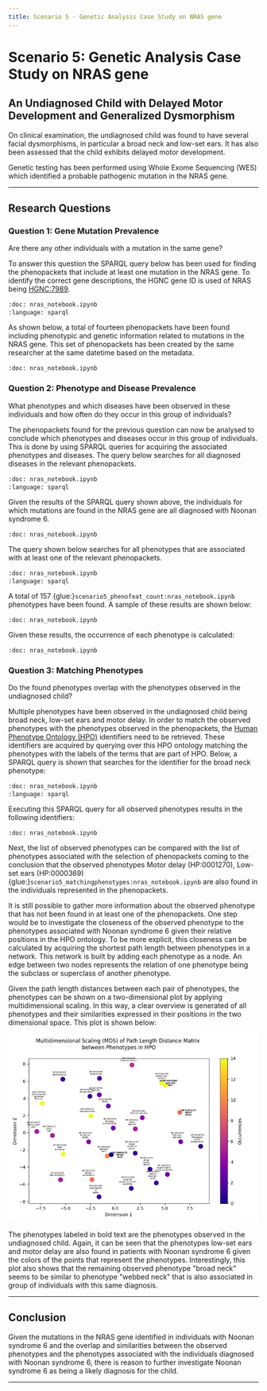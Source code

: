 ```yaml
---
title: Scenario 5 - Genetic Analysis Case Study on NRAS gene
---
```


# Scenario 5: Genetic Analysis Case Study on NRAS gene

## An Undiagnosed Child with Delayed Motor Development and Generalized Dysmorphism

On clinical examination, the undiagnosed child was found to have several facial dysmorphisms, in particular a broad neck and low-set ears. It has also been assessed that the child exhibits delayed motor development.

Genetic testing has been performed using Whole Exome Sequencing (WES) which identified a probable pathogenic mutation in the NRAS gene.

---

## Research Questions

### Question 1: Gene Mutation Prevalence

Are there any other individuals with a mutation in the same gene?

To answer this question the SPARQL query below has been used for finding the phenopackets that include at least one mutation in the NRAS gene. To identify the correct gene descriptions, the HGNC gene ID is used of NRAS being [HGNC:7989](https://www.genenames.org/data/gene-symbol-report/#!/hgnc_id/7989).

```{glue} scenario5_query_q1
:doc: nras_notebook.ipynb
:language: sparql
```

As shown below, a total of fourteen phenopackets have been found including phenotypic and genetic information related to mutations in the NRAS gene. This set of phenopackets has been created by the same researcher at the same datetime based on the metadata. 

```{glue} scenario5_phenopackets
:doc: nras_notebook.ipynb
```

### Question 2: Phenotype and Disease Prevalence

What phenotypes and which diseases have been observed in these individuals and how often do they occur in this group of individuals?

The phenopackets found for the previous question can now be analysed to conclude which phenotypes and diseases occur in this group of individuals. This is done by using SPARQL queries for acquiring the associated phenotypes and diseases. The query below searches for all diagnosed diseases in the relevant phenopackets.

```{glue} scenario5_query_q2a
:doc: nras_notebook.ipynb
:language: sparql
```

Given the results of the SPARQL query shown above, the individuals for which mutations are found in the NRAS gene are all diagnosed with Noonan syndrome 6. 


```{glue} scenario5_diseases
:doc: nras_notebook.ipynb
```

The query shown below searches for all phenotypes that are associated with at least one of the relevant phenopackets.

```{glue} scenario5_query_q2b
:doc: nras_notebook.ipynb
:language: sparql
```

A total of 157 {glue:}`scenario5_phenofeat_count:nras_notebook.ipynb` phenotypes have been found. A sample of these results are shown below:

```{glue} scenario5_phenofeat
:doc: nras_notebook.ipynb
```

Given these results, the occurrence of each phenotype is calculated:

```{glue} scenario5_phenofeatcounts
:doc: nras_notebook.ipynb
```

### Question 3: Matching Phenotypes

Do the found phenotypes overlap with the phenotypes observed in the undiagnosed child?

Multiple phenotypes have been observed in the undiagnosed child being broad neck, low-set ears and motor delay. In order to match the observed phenotypes with the phenotypes observed in the phenopackets, the [Human Phenotype Ontology (HPO)](https://hpo.jax.org/) identifiers need to be retrieved. These identifiers are acquired by querying over this HPO ontology matching the phenotypes with the labels of the terms that are part of HPO. Below, a SPARQL query is shown that searches for the identifier for the broad neck phenotype:

```{glue} scenario5_query_q4_0
:doc: nras_notebook.ipynb
:language: sparql
```

Executing this SPARQL query for all observed phenotypes results in the following identifiers:

```{glue} scenario5_observedphenotypes
:doc: nras_notebook.ipynb
```

Next, the list of observed phenotypes can be compared with the list of phenotypes associated with the selection of phenopackets coming to the conclusion that the observed phenotypes Motor delay (HP:0001270), Low-set ears (HP:0000369) {glue:}`scenario5_matchingphenotypes:nras_notebook.ipynb` are also found in the individuals represented in the phenopackets. 

It is still possible to gather more information about the observed phenotype that has not been found in at least one of the phenopackets. One step would be to investigate the closeness of the observed phenotype to the phenotypes associated with Noonan syndrome 6 given their relative positions in the HPO ontology. To be more explicit, this closeness can be calculated by acquiring the shortest path length between phenotypes in a network. This network is built by adding each phenotype as a node. An edge between two nodes represents the relation of one phenotype being the subclass or superclass of another phenotype.

Given the path length distances between each pair of phenotypes, the phenotypes can be shown on a two-dimensional plot by applying multidimensional scaling. In this way, a clear overview is generated of all phenotypes and their similarities expressed in their positions in the two dimensional space. This plot is shown below:

![image](nras_matching_phenotypes.png)

The phenotypes labeled in bold text are the phenotypes observed in the undiagnosed child. Again, it can be seen that the phenotypes low-set ears and motor delay are also found in patients with Noonan syndrome 6 given the colors of the points that represent the phenotypes. Interestingly, this plot also shows that the remaining observed phenotype "broad neck" seems to be similar to phenotype "webbed neck" that is also associated in group of individuals with this same diagnosis. 

---

## Conclusion

Given the mutations in the NRAS gene identified in individuals with Noonan syndrome 6 and the overlap and similarities between the observed phenotypes and the phenotypes associated with the individuals diagnosed with Noonan syndrome 6, there is reason to further investigate Noonan syndrome 6 as being a likely diagnosis for the child.

---